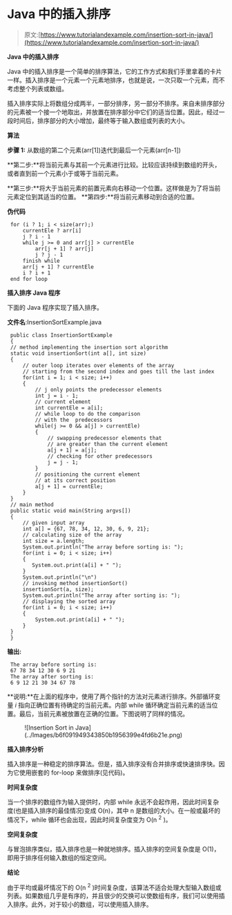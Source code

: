 # Java 中的插入排序

> 原文:[https://www.tutorialandexample.com/insertion-sort-in-java/](https://www.tutorialandexample.com/insertion-sort-in-java/)

**Java 中的插入排序**

Java 中的插入排序是一个简单的排序算法，它的工作方式和我们手里拿着的卡片一样。插入排序是一个元素一个元素地排序，也就是说，一次只取一个元素，而不考虑整个列表或数组。

插入排序实际上将数组分成两半，一部分排序，另一部分不排序。来自未排序部分的元素被一个接一个地取出，并放置在排序部分中它们的适当位置。因此，经过一段时间后，排序部分的大小增加，最终等于输入数组或列表的大小。

**算法**

**步骤 1:** 从数组的第二个元素(arr[1])迭代到最后一个元素(arr[n-1])

**第二步:**将当前元素与其前一个元素进行比较。比较应该持续到数组的开头，或者直到前一个元素小于或等于当前元素。

**第三步:**将大于当前元素的前置元素向右移动一个位置。这样做是为了将当前元素定位到其适当的位置。
**第四步:**将当前元素移动到合适的位置。

**伪代码**

```
 for (i ? 1; i < size(arr);)
     currentEle ? arr[i]
     j ? i - 1
     while j >= 0 and arr[j] > currentEle
         arr[j + 1] ? arr[j]
         j ? j - 1
     finish while
     arr[j + 1] ? currentEle
     i ? i + 1
 end for loop 
```

**插入排序 Java 程序**

下面的 Java 程序实现了插入排序。

**文件名**:InsertionSortExample.java

```
 public class InsertionSortExample
 {
 // method implementing the insertion sort algorithm
 static void insertionSort(int a[], int size)
 {
     // outer loop iterates over elements of the array
     // starting from the second index and goes till the last index
     for(int i = 1; i < size; i++)
     {
         // j only points the predecessor elements
         int j = i - 1;
         // current element
         int currentEle = a[i];
         // while loop to do the comparison
         // with the  predecessors
         while(j >= 0 && a[j] > currentEle)
         {
             // swapping predecessor elements that
             // are greater than the current element
             a[j + 1] = a[j];
             // checking for other predecessors
             j = j - 1;
         }
         // positioning the current element
         // at its correct position
         a[j + 1] = currentEle;
     }
 }
 // main method
 public static void main(String argvs[])
 {
     // given input array
     int a[] = {67, 78, 34, 12, 30, 6, 9, 21};
     // calculating size of the array
     int size = a.length;
     System.out.println("The array before sorting is: ");
     for(int i = 0; i < size; i++)
     {
        System.out.print(a[i] + " ");
     }
     System.out.println("\n") 
     // invoking method insertionSort()
     insertionSort(a, size);
     System.out.println("The array after sorting is: ");
     // displaying the sorted array
     for(int i = 0; i < size; i++)
     {
         System.out.print(a[i] + " ");
     }
 }
 } 
```

**输出:**

```
 The array before sorting is:
 67 78 34 12 30 6 9 21
 The array after sorting is:
 6 9 12 21 30 34 67 78 
```

**说明:**在上面的程序中，使用了两个指针的方法对元素进行排序。外部循环变量 *i* 指向正确位置有待确定的当前元素。内部 while 循环确定当前元素的适当位置。最后，当前元素被放置在正确的位置。下图说明了同样的情况。

<figure class="wp-block-image size-large">![Insertion Sort in Java](../Images/b6f091949343850b1956399e4fd6b21e.png)</figure>

**插入排序分析**

插入排序是一种稳定的排序算法。但是，插入排序没有合并排序或快速排序快。因为它使用嵌套的 for-loop 来做排序(见代码)。

**时间复杂度**

当一个排序的数组作为输入提供时，内部 while 永远不会起作用，因此时间复杂度(也是插入排序的最佳情况)变成 O(n)，其中 n 是数组的大小。在一般或最坏的情况下，while 循环也会出现，因此时间复杂度变为 O(n <sup>2</sup> )。

**空间复杂度**

与冒泡排序类似，插入排序也是一种就地排序。插入排序的空间复杂度是 O(1)，即用于排序任何输入数组的恒定空间。

**结论**

由于平均或最坏情况下的 O(n <sup>2</sup> )时间复杂度，该算法不适合处理大型输入数组或列表。如果数组几乎是有序的，并且很少的交换可以使数组有序，我们可以使用插入排序。此外，对于较小的数组，可以使用插入排序。
